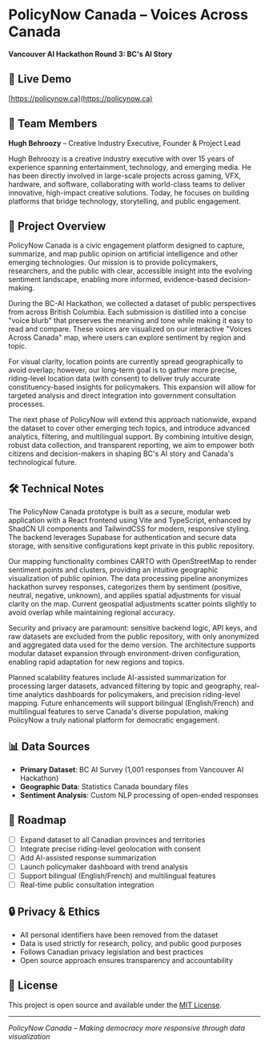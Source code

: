 # PolicyNow Canada – Voices Across Canada

**Vancouver AI Hackathon Round 3: BC's AI Story**

## 🚀 Live Demo
[https://policynow.ca](https://policynow.ca)

## 👥 Team Members

**Hugh Behroozy** – Creative Industry Executive, Founder & Project Lead

Hugh Behroozy is a creative industry executive with over 15 years of experience spanning entertainment, technology, and emerging media. He has been directly involved in large-scale projects across gaming, VFX, hardware, and software, collaborating with world-class teams to deliver innovative, high-impact creative solutions. Today, he focuses on building platforms that bridge technology, storytelling, and public engagement.

## 📖 Project Overview

PolicyNow Canada is a civic engagement platform designed to capture, summarize, and map public opinion on artificial intelligence and other emerging technologies. Our mission is to provide policymakers, researchers, and the public with clear, accessible insight into the evolving sentiment landscape, enabling more informed, evidence-based decision-making.

During the BC-AI Hackathon, we collected a dataset of public perspectives from across British Columbia. Each submission is distilled into a concise "voice blurb" that preserves the meaning and tone while making it easy to read and compare. These voices are visualized on our interactive "Voices Across Canada" map, where users can explore sentiment by region and topic.

For visual clarity, location points are currently spread geographically to avoid overlap; however, our long-term goal is to gather more precise, riding-level location data (with consent) to deliver truly accurate constituency-based insights for policymakers. This expansion will allow for targeted analysis and direct integration into government consultation processes.

The next phase of PolicyNow will extend this approach nationwide, expand the dataset to cover other emerging tech topics, and introduce advanced analytics, filtering, and multilingual support. By combining intuitive design, robust data collection, and transparent reporting, we aim to empower both citizens and decision-makers in shaping BC's AI story and Canada's technological future.

## 🛠️ Technical Notes

The PolicyNow Canada prototype is built as a secure, modular web application with a React frontend using Vite and TypeScript, enhanced by ShadCN UI components and TailwindCSS for modern, responsive styling. The backend leverages Supabase for authentication and secure data storage, with sensitive configurations kept private in this public repository.

Our mapping functionality combines CARTO with OpenStreetMap to render sentiment points and clusters, providing an intuitive geographic visualization of public opinion. The data processing pipeline anonymizes hackathon survey responses, categorizes them by sentiment (positive, neutral, negative, unknown), and applies spatial adjustments for visual clarity on the map. Current geospatial adjustments scatter points slightly to avoid overlap while maintaining regional accuracy.

Security and privacy are paramount: sensitive backend logic, API keys, and raw datasets are excluded from the public repository, with only anonymized and aggregated data used for the demo version. The architecture supports modular dataset expansion through environment-driven configuration, enabling rapid adaptation for new regions and topics.

Planned scalability features include AI-assisted summarization for processing larger datasets, advanced filtering by topic and geography, real-time analytics dashboards for policymakers, and precision riding-level mapping. Future enhancements will support bilingual (English/French) and multilingual features to serve Canada's diverse population, making PolicyNow a truly national platform for democratic engagement.

## 📊 Data Sources
- **Primary Dataset**: BC AI Survey (1,001 responses from Vancouver AI Hackathon)
- **Geographic Data**: Statistics Canada boundary files
- **Sentiment Analysis**: Custom NLP processing of open-ended responses

## 🔮 Roadmap
- [ ] Expand dataset to all Canadian provinces and territories
- [ ] Integrate precise riding-level geolocation with consent
- [ ] Add AI-assisted response summarization
- [ ] Launch policymaker dashboard with trend analysis
- [ ] Support bilingual (English/French) and multilingual features
- [ ] Real-time public consultation integration

## 🔒 Privacy & Ethics
- All personal identifiers have been removed from the dataset
- Data is used strictly for research, policy, and public good purposes
- Follows Canadian privacy legislation and best practices
- Open source approach ensures transparency and accountability

## 📜 License
This project is open source and available under the [MIT License](LICENSE).

---

*PolicyNow Canada – Making democracy more responsive through data visualization*